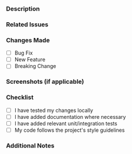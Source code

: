 ### Description
<!-- Provide a short summary of the changes in this pull request. -->

### Related Issues
<!-- Link any related issues here using "Fixes #issue_number" or "Closes #issue_number". -->

### Changes Made
- [ ] Bug Fix
- [ ] New Feature
- [ ] Breaking Change

### Screenshots (if applicable)
<!-- Add screenshots or GIFs to illustrate your changes. -->

### Checklist
- [ ] I have tested my changes locally
- [ ] I have added documentation where necessary
- [ ] I have added relevant unit/integration tests
- [ ] My code follows the project's style guidelines

### Additional Notes
<!-- Any additional information or context that may be helpful for reviewers. -->
